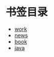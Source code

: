 
# 书签目录

- [work]
- [news]
- [book]
- [java]




[work]: bookmarks/work.md
[news]: bookmarks/news.md
[java]: bookmarks/java.md
[book]: bookmarks/book.md
